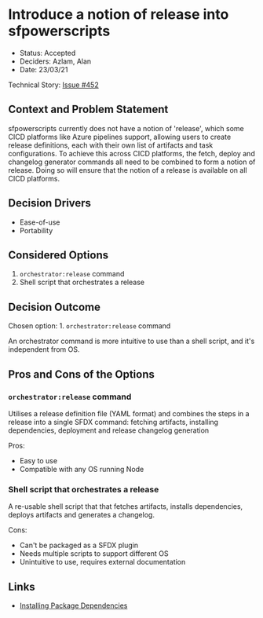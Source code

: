 # Introduce a notion of release into sfpowerscripts

* Status: Accepted  <!-- optional -->
* Deciders: Azlam, Alan <!-- optional -->
* Date: 23/03/21 <!-- optional -->

Technical Story: [Issue #452](https://github.com/Accenture/sfpowerscripts/issues/452) <!-- optional -->

## Context and Problem Statement

sfpowerscripts currently does not have a notion of 'release', which some CICD platforms like Azure pipelines support, allowing users to create release definitions, each with their own list of artifacts and task configurations. To achieve this across CICD platforms, the fetch, deploy and changelog generator commands all need to be combined to form a notion of release. Doing so will ensure that the notion of a release is available on all CICD platforms.


## Decision Drivers <!-- optional -->

* Ease-of-use <!-- numbers of drivers can vary -->
* Portability

## Considered Options

1. `orchestrator:release` command
2.  Shell script that orchestrates a release


## Decision Outcome

Chosen option: 1. `orchestrator:release` command

An orchestrator command is more intuitive to use than a shell script, and it's independent from OS.


## Pros and Cons of the Options <!-- optional -->

### `orchestrator:release` command

Utilises a release definition file (YAML format) and combines the steps in a release into a single SFDX command: fetching artifacts, installing dependencies, deployment and release changelog generation

Pros:
* Easy to use
* Compatible with any OS running Node

### Shell script that orchestrates a release

A re-usable shell script that that fetches artifacts, installs dependencies, deploys artifacts and generates a changelog.

Cons:
* Can't be packaged as a SFDX plugin
* Needs multiple scripts to support different OS
* Unintuitive to use, requires external documentation

## Links <!-- optional -->

* [Installing Package Dependencies]() <!-- example: Refined by [ADR-0005](0005-example.md) -->

<!-- markdownlint-disable-file MD013 -->
